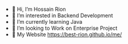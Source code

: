- 👋 Hi, I’m Hossain Rion
- 👀 I’m interested in Backend Development
- 🌱 I’m currently learning Java
- 💞️ I’m looking to Work on Enterprise Project
- 🔗 My Website https://best-rion.github.io/me/

<!---
best-rion/best-rion is a ✨ special ✨ repository because its `README.md` (this file) appears on your GitHub profile.
You can click the Preview link to take a look at your changes.
--->
